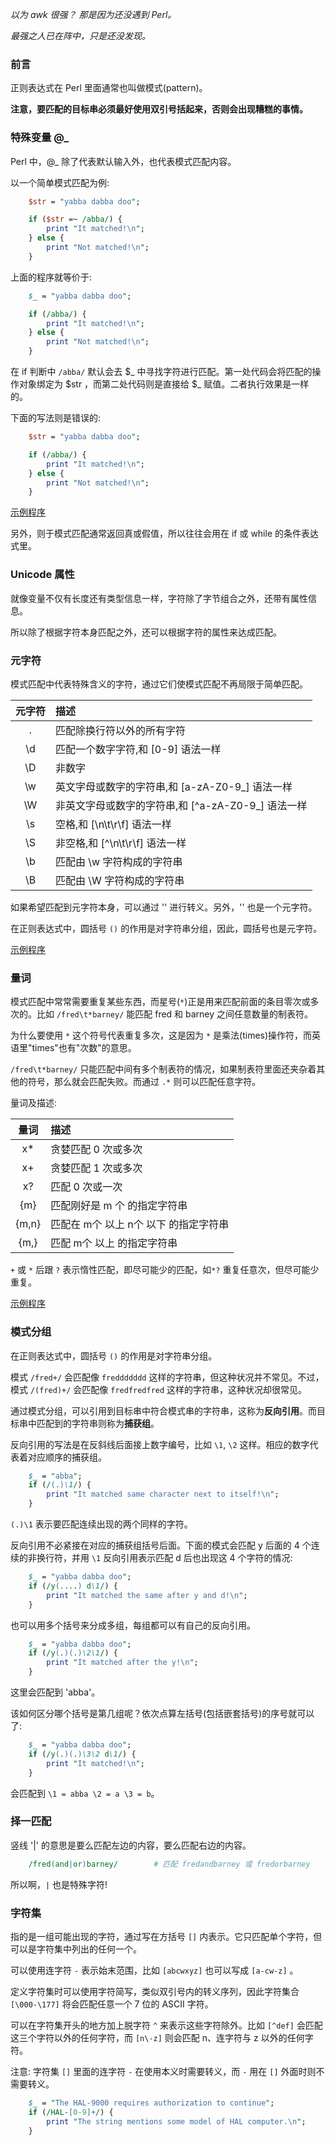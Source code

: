 
*以为 awk 很强？ 那是因为还没遇到 Perl。*

*最强之人已在阵中，只是还没发现。*


### 前言

正则表达式在 Perl 里面通常也叫做模式(pattern)。

**注意，要匹配的目标串必须最好使用双引号括起来，否则会出现糟糕的事情。**

### 特殊变量 @_

Perl 中，@_ 除了代表默认输入外，也代表模式匹配内容。

以一个简单模式匹配为例:
```pl
    $str = "yabba dabba doo";

    if ($str =~ /abba/) {
        print "It matched!\n";
    } else {
        print "Not matched!\n";
    }
```

上面的程序就等价于:
```pl
    $_ = "yabba dabba doo";

    if (/abba/) {
        print "It matched!\n";
    } else {
        print "Not matched!\n";
    }
```
在 if 判断中 `/abba/` 默认会去 $_ 中寻找字符进行匹配。第一处代码会将匹配的操作对象绑定为 $str  ，而第二处代码则是直接给 $_ 赋值。二者执行效果是一样的。

下面的写法则是错误的:
```pl
    $str = "yabba dabba doo";

    if (/abba/) {
        print "It matched!\n";
    } else {
        print "Not matched!\n";
    }
```

[示例程序](../regex/special_variable.pl)

另外，则于模式匹配通常返回真或假值，所以往往会用在 if 或 while 的条件表达式里。


### Unicode 属性

就像变量不仅有长度还有类型信息一样，字符除了字节组合之外，还带有属性信息。

所以除了根据字符本身匹配之外，还可以根据字符的属性来达成匹配。


### 元字符

模式匹配中代表特殊含义的字符，通过它们使模式匹配不再局限于简单匹配。

| 元字符 | 描述 |
|:------:|:-----|
|   .    | 匹配除换行符以外的所有字符 |
|   \d   | 匹配一个数字字符,和 [0-9] 语法一样 |
|   \D   | 非数字 |
|   \w   | 英文字母或数字的字符串,和 [a-zA-Z0-9_] 语法一样 |
|   \W   | 非英文字母或数字的字符串,和 [^a-zA-Z0-9_] 语法一样 |
|   \s   | 空格,和 [\n\t\r\f] 语法一样 |
|   \S   | 非空格,和 [^\n\t\r\f] 语法一样 |
|   \b   | 匹配由 \w 字符构成的字符串 |
|   \B   | 匹配由 \W 字符构成的字符串 |

如果希望匹配到元字符本身，可以通过 '\' 进行转义。另外，'\' 也是一个元字符。

在正则表达式中，圆括号 `()` 的作用是对字符串分组，因此，圆括号也是元字符。

[示例程序](../regex/metacharacter.pl)


### 量词

模式匹配中常常需要重复某些东西，而星号(`*`)正是用来匹配前面的条目零次或多次的。比如 `/fred\t*barney/` 能匹配 fred 和 barney 之间任意数量的制表符。

为什么要使用 `*` 这个符号代表重复多次，这是因为 `*` 是乘法(times)操作符，而英语里"times"也有"次数"的意思。

`/fred\t*barney/` 只能匹配中间有多个制表符的情况，如果制表符里面还夹杂着其他的符号，那么就会匹配失败。而通过 `.*` 则可以匹配任意字符。

量词及描述:

| 量词   | 描述 |
|:------:|:-----|
|   x*   | 贪婪匹配 0 次或多次 |
|   x+   | 贪婪匹配 1 次或多次 |
|   x?   | 匹配 0 次或一次 |
|   {m}  | 匹配刚好是 m 个 的指定字符串 |
| {m,n}  | 匹配在 m个 以上 n个 以下 的指定字符串 |
|   {m,} | 匹配 m个 以上 的指定字符串 |

`+` 或 `*` 后跟 `?` 表示惰性匹配，即尽可能少的匹配，如`*?` 重复任意次，但尽可能少重复。

[示例程序](../regex/quantifier.pl)


### 模式分组

在正则表达式中，圆括号 `()` 的作用是对字符串分组。

模式 `/fred+/` 会匹配像 `freddddddd` 这样的字符串，但这种状况并不常见。不过，模式 `/(fred)+/` 会匹配像 `fredfredfred` 这样的字符串，这种状况却很常见。

通过模式分组，可以引用到目标串中符合模式串的字符串，这称为**反向引用**。而目标串中匹配到的字符串则称为**捕获组**。

反向引用的写法是在反斜线后面接上数字编号，比如 `\1`, `\2` 这样。相应的数字代表着对应顺序的捕获组。

```pl
    $_ = "abba";
    if (/(.)\1/) {
        print "It matched same character next to itself!\n";
    }
```
`(.)\1` 表示要匹配连续出现的两个同样的字符。

反向引用不必紧接在对应的捕获组括号后面。下面的模式会匹配 y 后面的 4 个连续的非换行符，并用 `\1` 反向引用表示匹配 d 后也出现这 4 个字符的情况:
```pl
    $_ = "yabba dabba doo";
    if (/y(....) d\1/) {
        print "It matched the same after y and d!\n";
    }
```

也可以用多个括号来分成多组，每组都可以有自己的反向引用。
```pl
    $_ = "yabba dabba doo";
    if (/y(.)(.)\2\1/) {
        print "It matched after the y!\n";
    }
```
这里会匹配到 'abba'。

该如何区分哪个括号是第几组呢？依次点算左括号(包括嵌套括号)的序号就可以了:
```pl
    $_ = "yabba dabba doo";
    if (/y(.)(.)\3\2 d\1/) {
        print "It matched!\n";
    }
```
会匹配到 `\1 = abba \2 = a \3 = b`。


### 择一匹配

竖线 '|' 的意思是要么匹配左边的内容，要么匹配右边的内容。
```pl
    /fred(and|or)barney/        # 匹配 fredandbarney 或 fredorbarney
```

所以啊，`|` 也是特殊字符!

### 字符集

指的是一组可能出现的字符，通过写在方括号 `[]` 内表示。它只匹配单个字符，但可以是字符集中列出的任何一个。

可以使用连字符 `-` 表示始末范围，比如 `[abcwxyz]` 也可以写成 `[a-cw-z]` 。

定义字符集时可以使用字符简写，类似双引号内的转义序列，因此字符集合 `[\000-\177]` 将会匹配任意一个 7 位的 ASCII 字符。

可以在字符集开头的地方加上脱字符 `^` 来表示这些字符除外。比如 `[^def]` 会匹配这三个字符以外的任何字符，而 `[n\-z]` 则会匹配 n、连字符与 z 以外的任何字符。

注意: 字符集 `[]` 里面的连字符 `-` 在使用本义时需要转义，而 `-` 用在 `[]` 外面时则不需要转义。

```pl
    $_ = "The HAL-9000 requires authorization to continue";
    if (/HAL-[0-9]+/) {
        print "The string mentions some model of HAL computer.\n";
    }
```

